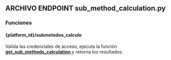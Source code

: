 ## ARCHIVO ENDPOINT sub_method_calculation.py

### Funciones
#### {platform_id}/submetodos_calculo

Valida las credenciales de acceso, ejecuta la función <a href="../../../../../desarrollo/api/funciones/submetodo calculo/#get_sub_methods_calculation"> 
    <strong>get_sub_methods_calculation</strong>
  </a> y retorna los resultados. 